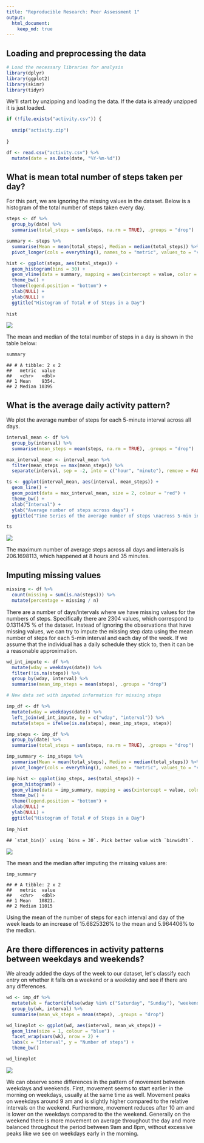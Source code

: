 ```yaml
---
title: "Reproducible Research: Peer Assessment 1"
output: 
  html_document:
    keep_md: true
---
```



## Loading and preprocessing the data


```r
# Load the necessary libraries for analysis
library(dplyr)
library(ggplot2)
library(skimr)
library(tidyr)
```

We'll start by unzipping and loading the data. If the data is already unzipped it is just loaded.


```r
if (!file.exists("activity.csv")) {
  
  unzip("activity.zip")
  
}

df <- read.csv("activity.csv") %>%
  mutate(date = as.Date(date, "%Y-%m-%d"))
```


## What is mean total number of steps taken per day?

For this part, we are ignoring the missing values in the dataset. Below is a histogram of the total number of steps taken every day.


```r
steps <- df %>% 
  group_by(date) %>% 
  summarise(total_steps = sum(steps, na.rm = TRUE), .groups = "drop")

summary <- steps %>% 
  summarise(Mean = mean(total_steps), Median = median(total_steps)) %>% 
  pivot_longer(cols = everything(), names_to = "metric", values_to = "value")

hist <- ggplot(steps, aes(total_steps)) + 
  geom_histogram(bins = 30) + 
  geom_vline(data = summary, mapping = aes(xintercept = value, color = metric), size = 1, show.legend = TRUE) + 
  theme_bw() + 
  theme(legend.position = "bottom") + 
  xlab(NULL) + 
  ylab(NULL) + 
  ggtitle("Histogram of Total # of Steps in a Day")
  
hist
```

![](PA1_template_files/figure-html/total_steps-1.png)<!-- -->

The mean and median of the total number of steps in a day is shown in the table below:


```r
summary
```

```
## # A tibble: 2 x 2
##   metric  value
##   <chr>   <dbl>
## 1 Mean    9354.
## 2 Median 10395
```

## What is the average daily activity pattern?

We plot the average number of steps for each 5-minute interval across all days.


```r
interval_mean <- df %>% 
  group_by(interval) %>% 
  summarise(mean_steps = mean(steps, na.rm = TRUE), .groups = "drop")

max_interval_mean <- interval_mean %>% 
  filter(mean_steps == max(mean_steps)) %>% 
  separate(interval, sep = -2, into = c("hour", "minute"), remove = FALSE)

ts <- ggplot(interval_mean, aes(interval, mean_steps)) + 
  geom_line() + 
  geom_point(data = max_interval_mean, size = 2, colour = "red") + 
  theme_bw() + 
  xlab("Interval") + 
  ylab("Average number of steps across days") + 
  ggtitle("Time Series of the average number of steps \nacross 5-min intervals")

ts
```

![](PA1_template_files/figure-html/time_plot-1.png)<!-- -->

The maximum number of average steps across all days and intervals is 206.1698113, which happened at 8 hours and 35 minutes.

## Imputing missing values


```r
missing <- df %>% 
  count(missing = sum(is.na(steps))) %>% 
  mutate(percentage = missing / n)
```

There are a number of days/intervals where we have missing values for the numbers of steps. Specifically there are 2304 values, which correspond to 0.1311475 % of the dataset. Instead of ignoring the observations that have missing values, we can try to impute the missing step data using the mean number of steps for each 5-min interval and each day of the week. If we assume that the individual has a daily schedule they stick to, then it can be a reasonable approximation.


```r
wd_int_impute <- df %>% 
  mutate(wday = weekdays(date)) %>% 
  filter(!is.na(steps)) %>% 
  group_by(wday, interval) %>% 
  summarise(mean_imp_steps = mean(steps), .groups = "drop") 

# New data set with imputed information for missing steps

imp_df <- df %>%
  mutate(wday = weekdays(date)) %>%
  left_join(wd_int_impute, by = c("wday", "interval")) %>%
  mutate(steps = ifelse(is.na(steps), mean_imp_steps, steps))
```



```r
imp_steps <- imp_df %>% 
  group_by(date) %>% 
  summarise(total_steps = sum(steps, na.rm = TRUE), .groups = "drop")

imp_summary <- imp_steps %>% 
  summarise(Mean = mean(total_steps), Median = median(total_steps)) %>% 
  pivot_longer(cols = everything(), names_to = "metric", values_to = "value")

imp_hist <- ggplot(imp_steps, aes(total_steps)) + 
  geom_histogram() + 
  geom_vline(data = imp_summary, mapping = aes(xintercept = value, color = metric), size = 1, show.legend = TRUE) + 
  theme_bw() + 
  theme(legend.position = "bottom") + 
  xlab(NULL) + 
  ylab(NULL) + 
  ggtitle("Histogram of Total # of Steps in a Day")
  
imp_hist
```

```
## `stat_bin()` using `bins = 30`. Pick better value with `binwidth`.
```

![](PA1_template_files/figure-html/imputed_hist-1.png)<!-- -->

The mean and the median after imputing the missing values are: 


```r
imp_summary
```

```
## # A tibble: 2 x 2
##   metric  value
##   <chr>   <dbl>
## 1 Mean   10821.
## 2 Median 11015
```

Using the mean of the number of steps for each interval and day of the week leads to an increase of 15.6825326% to the mean and 5.964406% to the median.  

## Are there differences in activity patterns between weekdays and weekends?

We already added the days of the week to our dataset, let's classify each entry on whether it falls on a weekend or a weekday and see if there are any differences.


```r
wd <- imp_df %>% 
  mutate(wk = factor(ifelse(wday %in% c("Saturday", "Sunday"), "weekend", "weekday"))) %>% 
  group_by(wk, interval) %>% 
  summarise(mean_wk_steps = mean(steps), .groups = "drop")

wd_lineplot <- ggplot(wd, aes(interval, mean_wk_steps)) + 
  geom_line(size = 1, colour = "blue") + 
  facet_wrap(vars(wk), nrow = 2) + 
  labs(x = "Interval", y = "Number of steps") + 
  theme_bw()

wd_lineplot
```

![](PA1_template_files/figure-html/weekdays-1.png)<!-- -->

We can observe some differences in the pattern of movement between weekdays and weekends. First, movement seems to start earlier in the morning on weekdays, usually at the same time as well. Movement peaks on weekdays around 9 am and is slightly higher compared to the relative intervals on the weekend. Furthermore, movement reduces after 10 am and is lower on the weekdays compared to the the weekend. Generally on the weekend there is more movement on average throughout the day and more balanced throughout the period between 9am and 8pm, without excessive peaks like we see on weekdays early in the morning.  


